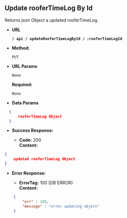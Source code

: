 **Update rooferTimeLog By Id**
----
  Returns json Object a updated rooferTimeLog.

* **URL**

  **`/ api / updateRooferTimeLogById / :rooferTimeLogId`**

* **Method:**

  `PUT`
  
*  **URL Params**
    
    `None`

   **Required:**
 
   `None`

* **Data Params**
```json
  {
      rooferTimeLog Object
  }
```

* **Success Response:**

  * **Code:** 200 <br />
    **Content:**
```json
{
	updated rooferTimeLog Object
}
```
 
* **Error Response:**

  * **ErrorTag:** 100 (DB ERROR) <br />
    **Content:** 
```json
    {
        "err" : 100, 
        "message" : "error updating object"
    }
```